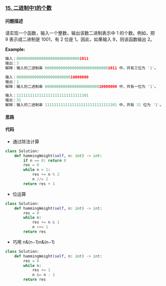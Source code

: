 ### [15. 二进制中1的个数](https://leetcode-cn.com/problems/er-jin-zhi-zhong-1de-ge-shu-lcof/)

#### 问题描述
请实现一个函数，输入一个整数，输出该数二进制表示中 1 的个数。例如，把 9 表示成二进制是 1001，有 2 位是 1。因此，如果输入 9，则该函数输出 2。

**Example:**
```python
输入：00000000000000000000000000001011
输出：3
解释：输入的二进制串 00000000000000000000000000001011 中，共有三位为 '1'。

输入：00000000000000000000000010000000
输出：1
解释：输入的二进制串 00000000000000000000000010000000 中，共有一位为 '1'。

输入：11111111111111111111111111111101
输出：31
解释：输入的二进制串 11111111111111111111111111111101 中，共有 31 位为 '1'。
```

#### 思路

#### 代码
- 通过除法计算
```python
class Solution:
    def hammingWeight(self, n: int) -> int:
        if n == 0: return 0
        res = 0
        while n > 1:
            res += n % 2
            n //= 2
        return res + 1
```
- 位运算
```python
class Solution:
    def hammingWeight(self, n: int) -> int:
        res = 0
        while n:
            res += n & 1
            n >>= 1
        return res
```
- 巧用 n&(n−1)n&(n−1)
```python
class Solution:
    def hammingWeight(self, n: int) -> int:
        res = 0
        while n:
            res += 1
            n &= n - 1
        return res
```